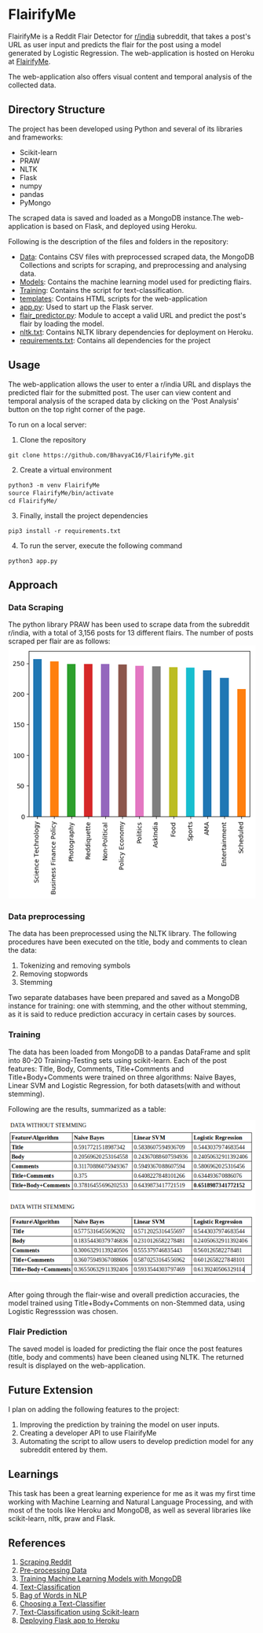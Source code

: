 # FlairifyMe
FlairifyMe is a Reddit Flair Detector for [r/india](https://www.reddit.com/r/india/) subreddit, that takes a post's URL as user input and predicts the flair for the post using a model generated by Logistic Regression. The web-application is hosted on Heroku at [FlairifyMe](https://flairify-me.herokuapp.com/).

The web-application also offers visual content and temporal analysis of the collected data.

## Directory Structure
The project has been developed using Python and several of its libraries and frameworks:
- Scikit-learn
- PRAW
- NLTK
- Flask
- numpy
- pandas
- PyMongo

The scraped data is saved and loaded as a MongoDB instance.The web-application is based on Flask, and deployed using Heroku.

Following is the description of the files and folders in the repository:

- [Data](https://github.com/BhavyaC16/FlairifyMe/tree/master/Data): Contains CSV files with preprocessed scraped data, the MongoDB Collections and scripts for scraping, and preprocessing and analysing data.
- [Models](https://github.com/BhavyaC16/FlairifyMe/tree/master/Models): Contains the machine learning model used for predicting flairs.
- [Training](https://github.com/BhavyaC16/FlairifyMe/tree/master/Training): Contains the script for text-classification.
- [templates](https://github.com/BhavyaC16/FlairifyMe/tree/master/templates): Contains HTML scripts for the web-application
- [app.py](https://github.com/BhavyaC16/FlairifyMe/blob/master/app.py): Used to start up the Flask server.
- [flair_predictor.py](https://github.com/BhavyaC16/FlairifyMe/blob/master/flair_predictor.py): Module to accept a valid URL and predict the post's flair by loading the model.
- [nltk.txt](https://github.com/BhavyaC16/FlairifyMe/blob/master/nltk.txt): Contains NLTK library dependencies for deployment on Heroku.
- [requirements.txt](https://github.com/BhavyaC16/FlairifyMe/blob/master/requirements.txt): Contains all dependencies for the project

## Usage
The web-application allows the user to enter a r/india URL and displays the predicted flair for the submitted post. The user can view content and temporal analysis of the scraped data by clicking on the 'Post Analysis' button on the top right corner of the page.

To run on a local server:
1. Clone the repository
```
git clone https://github.com/BhavyaC16/FlairifyMe.git
```
2. Create a virtual environment
```
python3 -m venv FlairifyMe
source FlairifyMe/bin/activate
cd FlairifyMe/
```
3. Finally, install the project dependencies
```
pip3 install -r requirements.txt
```
4. To run the server, execute the following command
```
python3 app.py
```

## Approach 
### Data Scraping
The python library PRAW has been used to scrape data from the subreddit r/india, with a total of 3,156 posts for 13 different flairs. The number of posts scraped per flair are as follows:
![alt text](https://github.com/BhavyaC16/FlairifyMe/blob/master/Data/Scripts/DataSplit.png)

### Data preprocessing
The data has been preprocessed using the NLTK library. The following procedures have been executed on the title, body and comments to clean the data:
1. Tokenizing and removing symbols
2. Removing stopwords
3. Stemming

Two separate databases have been prepared and saved as a MongoDB instance for training: one with stemming, and the other without stemming, as it is said to reduce prediction accuracy in certain cases by sources.

### Training 
The data has been loaded from MongoDB to a pandas DataFrame and split into 80-20 Training-Testing sets using scikit-learn.
Each of the post features: Title, Body, Comments, Title+Comments and Title+Body+Comments were trained on three algorithms: Naive Bayes, Linear SVM and Logistic Regression, for both datasets(with and without stemming).

Following are the results, summarized as a table:

![alt text](https://github.com/BhavyaC16/FlairifyMe/blob/master/Training/AccuracyStats.png)

After going through the flair-wise and overall prediction accuracies, the model trained using Title+Body+Comments on non-Stemmed data, using Logistic Regresssion was chosen. 

### Flair Prediction
The saved model is loaded for predicting the flair once the post features (title, body and comments) have been cleaned using NLTK. The returned result is displayed on the web-application.

## Future Extension
I plan on adding the following features to the project:
1. Improving the prediction by training the model on user inputs.
2. Creating a developer API to use FlairifyMe
3. Automating the script to allow users to develop prediction model for any subreddit entered by them.

## Learnings
This task has been a great learning experience for me as it was my first time working with Machine Learning and Natural Language Processing, and with most of the tools like Heroku and MongoDB, as well as several libraries like scikit-learn, nltk, praw and Flask.

## References
1. [Scraping Reddit](https://www.datasciencecentral.com/profiles/blogs/scraping-reddit)
2. [Pre-processing Data](https://pythonhealthcare.org/2018/12/14/101-pre-processing-data-tokenization-stemming-and-removal-of-stop-words/)
3. [Training Machine Learning Models with MongoDB](https://www.mongodb.com/blog/post/training-machine-learning-models-with-mongodb)
4. [Text-Classification](https://medium.com/@ageitgey/text-classification-is-your-new-secret-weapon-7ca4fad15788)
5. [Bag of Words in NLP](https://medium.com/greyatom/an-introduction-to-bag-of-words-in-nlp-ac967d43b428)
6. [Choosing a Text-Classifier](https://nlp.stanford.edu/IR-book/html/htmledition/choosing-what-kind-of-classifier-to-use-1.html)
7. [Text-Classification using Scikit-learn](https://towardsdatascience.com/multi-class-text-classification-model-comparison-and-selection-5eb066197568)
8. [Deploying Flask app to Heroku](https://github.com/datademofun/heroku-basic-flask)
